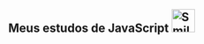 ## Meus estudos de JavaScript <img src="https://github.githubassets.com/images/icons/emoji/unicode/1f680.png" alt="Smiley face" height="42" width="42">

